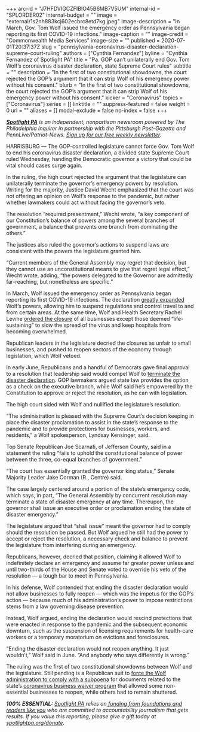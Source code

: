 +++
arc-id = "J7HFDVIGCZFIBIO45B6MB7V5UM"
internal-id = "SPLORDER02"
internal-budget = ""
image = "external/1s2nh883kcj602ecbrc8etd7kg.jpeg"
image-description = "In March, Gov. Tom Wolf issued the emergency order as Pennsylvania began reporting its first COVID-19 infections."
image-caption = ""
image-credit = "Commonwealth Media Services"
image-size = ""
published = 2020-07-01T20:37:37Z
slug = "pennsylvania-coronavirus-disaster-declaration-supreme-court-ruling"
authors = ["Cynthia Fernandez"]
byline = "Cynthia Fernandez of Spotlight PA"
title = "Pa. GOP can’t unilaterally end Gov. Tom Wolf’s coronavirus disaster declaration, state Supreme Court rules"
subtitle = ""
description = "In the first of two constitutional showdowns, the court rejected the GOP’s argument that it can strip Wolf of his emergency power without his consent."
blurb = "In the first of two constitutional showdowns, the court rejected the GOP’s argument that it can strip Wolf of his emergency power without his consent."
kicker = "Coronavirus"
topics = ["Coronavirus"]
series = []
linktitle = ""
suppress-featured = false
weight = 0
url = ""
aliases = []
modal-exclude = false
no-index = false
+++

<a href="https://www.spotlightpa.org/"><i><b>Spotlight PA</b></i></a><i> is an independent, nonpartisan newsroom powered by The Philadelphia Inquirer in partnership with the Pittsburgh Post-Gazette and PennLive/Patriot-News. </i><a href="https://www.spotlightpa.org/newsletters"><i>Sign up for our free weekly newsletter</i></a><i>.</i>

HARRISBURG — The GOP-controlled legislature cannot force Gov. Tom Wolf to end his coronavirus disaster declaration, a divided state Supreme Court ruled Wednesday, handing the Democratic governor a victory that could be vital should cases surge again.

In the ruling, the high court rejected the argument that the legislature can unilaterally terminate the governor’s emergency powers by resolution. Writing for the majority, Justice David Wecht emphasized that the court was not offering an opinion on Wolf’s response to the pandemic, but rather whether lawmakers could act without facing the governor’s veto.

The resolution “required presentment,” Wecht wrote, “a key component of our Constitution’s balance of powers among the several branches of government, a balance that prevents one branch from dominating the others.”

The justices also ruled the governor’s actions to suspend laws are consistent with the powers the legislature granted him.

“Current members of the General Assembly may regret that decision, but they cannot use an unconstitutional means to give that regret legal effect,” Wecht wrote, adding, “the powers delegated to the Governor are admittedly far-reaching, but nonetheless are specific.”

<script src="https://www.spotlightpa.org/embed.js" async></script><div data-spl-embed-version="1" data-spl-src="https://www.spotlightpa.org/embeds/newsletter/"></div>

In March, Wolf issued the emergency order as Pennsylvania began reporting its first COVID-19 infections. The declaration <a href="https://www.spotlightpa.org/news/2020/03/coronavirus-tom-wolf-emergency-powers-pennsylvania/">greatly expanded</a> Wolf’s powers, allowing him to suspend regulations and control travel to and from certain areas. At the same time, Wolf and Health Secretary Rachel Levine <a href="https://www.spotlightpa.org/news/2020/03/pennsylvania-shutdown-lifesustaining-businesses-tom-wolf-shut-down/">ordered the closure</a> of all businesses except those deemed “life-sustaining” to slow the spread of the virus and keep hospitals from becoming overwhelmed. 

Republican leaders in the legislature decried the closures as unfair to small businesses, and pushed to reopen sectors of the economy through legislation, which Wolf vetoed. 

In early June, Republicans and a handful of Democrats gave final approval to a resolution that leadership said would compel Wolf to <a href="https://www.spotlightpa.org/news/2020/06/pennsylvania-coronavirus-emergency-resolution-court-battle/">terminate the disaster declaration</a>. GOP lawmakers argued state law provides the option as a check on the executive branch, while Wolf said he’s empowered by the Constitution to approve or reject the resolution, as he can with legislation.

The high court sided with Wolf and nullified the legislature’s resolution. 

“The administration is pleased with the Supreme Court’s decision keeping in place the disaster proclamation to assist in the state’s response to the pandemic and to provide protections for businesses, workers, and residents,” a Wolf spokesperson, Lyndsay Kensinger, said.

Top Senate Republican Joe Scarnati, of Jefferson County, said in a statement the ruling “fails to uphold the constitutional balance of power between the three, co-equal branches of government.”

“The court has essentially granted the governor king status,” Senate Majority Leader Jake Corman (R., Centre) said.

The case largely centered around a portion of the state’s emergency code, which says, in part, “The General Assembly by concurrent resolution may terminate a state of disaster emergency at any time. Thereupon, the governor shall issue an executive order or proclamation ending the state of disaster emergency.”

The legislature argued that “shall issue” meant the governor had to comply should the resolution be passed. But Wolf argued he still had the power to accept or reject the resolution, a necessary check and balance to prevent the legislature from interfering during an emergency.

Republicans, however, decried that position, claiming it allowed Wolf to indefinitely declare an emergency and assume far greater power unless and until two-thirds of the House and Senate voted to override his veto of the resolution — a tough bar to meet in Pennsylvania.

In his defense, Wolf contended that ending the disaster declaration would not allow businesses to fully reopen — which was the impetus for the GOP’s action — because much of his administration’s power to impose restrictions stems from a law governing disease prevention. 

<script src="https://www.spotlightpa.org/embed.js" async></script><div data-spl-embed-version="1" data-spl-src="https://www.spotlightpa.org/embeds/donate/"></div>

Instead, Wolf argued, ending the declaration would rescind protections that were enacted in response to the pandemic and the subsequent economic downturn, such as the suspension of licensing requirements for health-care workers or a temporary moratorium on evictions and foreclosures.

“Ending the disaster declaration would not reopen anything. It just wouldn’t,” Wolf said in June. “And anybody who says differently is wrong.”

The ruling was the first of two constitutional showdowns between Wolf and the legislature. Still pending is a Republican suit to <a href="https://www.spotlightpa.org/news/2020/05/pennsylvania-business-waiver-court-gop-tom-wolf/">force the Wolf administration to comply with a subpoena</a> for documents related to the state’s <a href="https://www.spotlightpa.org/news/2020/06/coronavirus-business-waivers-pennsylvania-shutdown-governor-tom-wolf/">coronavirus business waiver program</a> that allowed some non-essential businesses to reopen, while others had to remain shuttered.

<i><b>100% ESSENTIAL:</b></i> <a href="https://www.spotlightpa.org/"><i>Spotlight PA</i></a><i> relies on</i><a href="https://www.spotlightpa.org/support"><i> funding from foundations and readers like you</i></a><i> who are committed to accountability journalism that gets results. If you value this reporting, please give a gift today at </i><a href="http://spotlightpa.org/donate"><i>spotlightpa.org/donate</i></a><i>.</i>

<script src="https://www.spotlightpa.org/embed.js" async></script><div data-spl-embed-version="1" data-spl-src="https://www.spotlightpa.org/embeds/tips/?tip_text=Do%20you%20have%20a%20tip%20about%20%3Cb%3Ehow%20Pa.'s%20government%20is%20responding%20to%20the%20coronavirus%3C%2Fb%3E%3F%20Tell%20us."></div>

